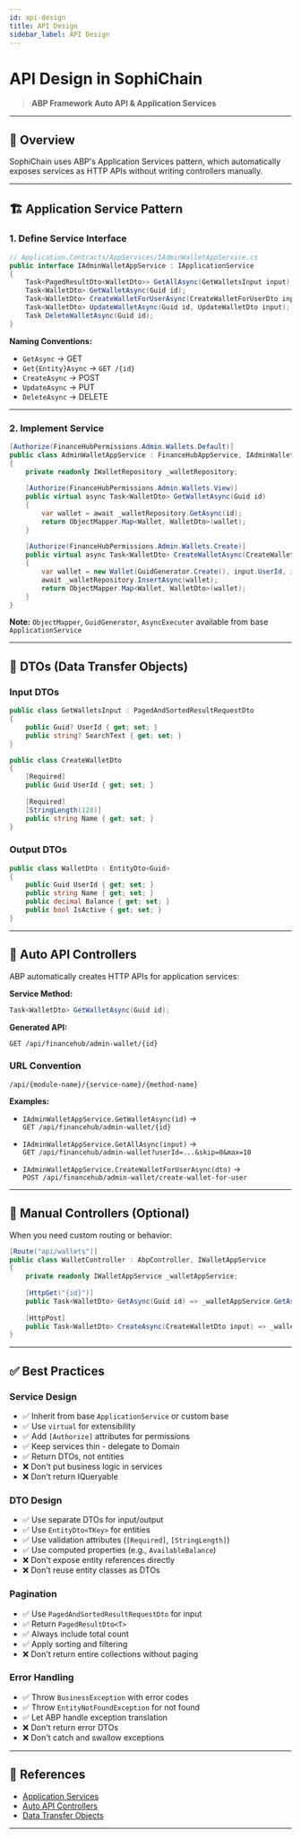 ```yaml
---
id: api-design
title: API Design
sidebar_label: API Design
---
```

# API Design in SophiChain

> **ABP Framework Auto API & Application Services**

---

## 📖 Overview

SophiChain uses ABP's Application Services pattern, which automatically exposes services as HTTP APIs without writing controllers manually.

---

## 🏗️ Application Service Pattern

### 1. Define Service Interface

```csharp
// Application.Contracts/AppServices/IAdminWalletAppService.cs
public interface IAdminWalletAppService : IApplicationService
{
    Task<PagedResultDto<WalletDto>> GetAllAsync(GetWalletsInput input);
    Task<WalletDto> GetWalletAsync(Guid id);
    Task<WalletDto> CreateWalletForUserAsync(CreateWalletForUserDto input);
    Task<WalletDto> UpdateWalletAsync(Guid id, UpdateWalletDto input);
    Task DeleteWalletAsync(Guid id);
}
```

**Naming Conventions:**
- `GetAsync` → GET
- `Get{Entity}Async` → `GET /{id}`
- `CreateAsync` → POST
- `UpdateAsync` → PUT
- `DeleteAsync` → DELETE

---

### 2. Implement Service

```csharp
[Authorize(FinanceHubPermissions.Admin.Wallets.Default)]
public class AdminWalletAppService : FinanceHubAppService, IAdminWalletAppService
{
    private readonly IWalletRepository _walletRepository;
    
    [Authorize(FinanceHubPermissions.Admin.Wallets.View)]
    public virtual async Task<WalletDto> GetWalletAsync(Guid id)
    {
        var wallet = await _walletRepository.GetAsync(id);
        return ObjectMapper.Map<Wallet, WalletDto>(wallet);
    }
    
    [Authorize(FinanceHubPermissions.Admin.Wallets.Create)]
    public virtual async Task<WalletDto> CreateWalletAsync(CreateWalletDto input)
    {
        var wallet = new Wallet(GuidGenerator.Create(), input.UserId, input.Name);
        await _walletRepository.InsertAsync(wallet);
        return ObjectMapper.Map<Wallet, WalletDto>(wallet);
    }
}
```

**Note:** `ObjectMapper`, `GuidGenerator`, `AsyncExecuter` available from base `ApplicationService`

---

## 🎯 DTOs (Data Transfer Objects)

### Input DTOs

```csharp
public class GetWalletsInput : PagedAndSortedResultRequestDto
{
    public Guid? UserId { get; set; }
    public string? SearchText { get; set; }
}

public class CreateWalletDto
{
    [Required]
    public Guid UserId { get; set; }
    
    [Required]
    [StringLength(128)]
    public string Name { get; set; }
}
```

### Output DTOs

```csharp
public class WalletDto : EntityDto<Guid>
{
    public Guid UserId { get; set; }
    public string Name { get; set; }
    public decimal Balance { get; set; }
    public bool IsActive { get; set; }
}
```

---

## 🔗 Auto API Controllers

ABP automatically creates HTTP APIs for application services:

**Service Method:**
```csharp
Task<WalletDto> GetWalletAsync(Guid id);
```

**Generated API:**
```
GET /api/financehub/admin-wallet/{id}
```

### URL Convention

```
/api/{module-name}/{service-name}/{method-name}
```

**Examples:**
- `IAdminWalletAppService.GetWalletAsync(id)` →  
  `GET /api/financehub/admin-wallet/{id}`
  
- `IAdminWalletAppService.GetAllAsync(input)` →  
  `GET /api/financehub/admin-wallet?userId=...&skip=0&max=10`
  
- `IAdminWalletAppService.CreateWalletForUserAsync(dto)` →  
  `POST /api/financehub/admin-wallet/create-wallet-for-user`

---

## 🎨 Manual Controllers (Optional)

When you need custom routing or behavior:

```csharp
[Route("api/wallets")]
public class WalletController : AbpController, IWalletAppService
{
    private readonly IWalletAppService _walletAppService;
    
    [HttpGet("{id}")]
    public Task<WalletDto> GetAsync(Guid id) => _walletAppService.GetAsync(id);
    
    [HttpPost]
    public Task<WalletDto> CreateAsync(CreateWalletDto input) => _walletAppService.CreateAsync(input);
}
```

---

## ✅ Best Practices

### Service Design
- ✅ Inherit from base `ApplicationService` or custom base
- ✅ Use `virtual` for extensibility
- ✅ Add `[Authorize]` attributes for permissions
- ✅ Keep services thin - delegate to Domain
- ✅ Return DTOs, not entities
- ❌ Don't put business logic in services
- ❌ Don't return IQueryable

### DTO Design
- ✅ Use separate DTOs for input/output
- ✅ Use `EntityDto<TKey>` for entities
- ✅ Use validation attributes (`[Required]`, `[StringLength]`)
- ✅ Use computed properties (e.g., `AvailableBalance`)
- ❌ Don't expose entity references directly
- ❌ Don't reuse entity classes as DTOs

### Pagination
- ✅ Use `PagedAndSortedResultRequestDto` for input
- ✅ Return `PagedResultDto<T>`
- ✅ Always include total count
- ✅ Apply sorting and filtering
- ❌ Don't return entire collections without paging

### Error Handling
- ✅ Throw `BusinessException` with error codes
- ✅ Throw `EntityNotFoundException` for not found
- ✅ Let ABP handle exception translation
- ❌ Don't return error DTOs
- ❌ Don't catch and swallow exceptions

---

## 📖 References

- [Application Services](https://abp.io/docs/latest/framework/architecture/domain-driven-design/application-services)
- [Auto API Controllers](https://abp.io/docs/latest/framework/api-development/auto-api-controllers)
- [Data Transfer Objects](https://abp.io/docs/latest/framework/architecture/domain-driven-design/data-transfer-objects)

---

